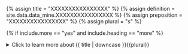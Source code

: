 <!--------------------------------------------- TITLE AND DEFINITION starts -->

{% assign title = "XXXXXXXXXXXXXXXX" %}
{% assign definition = site.data.data_mine.XXXXXXXXXXXXXXXX %}
{% assign preposition = "XXXXXXXXXXXXXXXX" %}
{% assign plural = "s" %}

<!--------------------------------------------- TITLE AND DEFINITION ends -->

{% if include.more == "yes" and include.heading == "more" %}
<details class='detailsCollapsible'><summary class='nobr'>Click to learn more about {{ title | downcase }}{{plural}}
</summary>
{% endif %}

{% if include.heading != "" and include.heading != "more" %}
{{include.heading}} {{title}}
{% endif %}

{% if include.icon != "no" %} 

{% if include.table == "yes" and include.icon != "no" %}
<table class='definitionTable'><tr><td>
{% endif %}

<img src='images/icons/nodes/png{{include.icon}}/{{ title | downcase | replace: " ", "-" }}.png' />

{% if include.table == "yes" and include.icon != "no" %}
</td><td>
{% endif %}

{% endif %}

{% if include.definition == "bold" %}
<strong>{{ definition }}</strong>
{% else %}
{% if include.definition != "no" %}
{{ definition }}
{% endif %}
{% endif %}

{% if include.table == "yes" and include.icon != "no" %}
</td></tr></table>
{% endif %}

{% if include.more == "yes" and include.content == "more" and include.heading != "more" %}
<details class='detailsCollapsible'><summary class='nobr'>Click to learn more about {{ title | downcase }}{{plural}}
</summary>
{% endif %}

{% if include.content != "no" %}

<!--------------------------------------------- CONTENT starts -->The foremost requirement for images is that they are in the ```png``` format, 24 bits, with transparency, a low case extension, and are square.If you envision contributing your indicator so that the community may use it, then please follow the guidelines in the [contribute icons](contributing-icons.html#technical-requirements) page, in particular, the Technical Requirements.Images must the stored in the following path: ```\BackendServers\WebServer\Images\Icons\style-01```{% include note.html content="See the configuration for further details." %}<!--------------------------------------------- CONTENT ends -->

{% endif %}

{% if include.more == "yes" and include.content != "more" and include.heading != "more" %}
<details class='detailsCollapsible'><summary class='nobr'>Click to learn more about {{ title | downcase }}{{plural}}
</summary>
{% endif %}

{% if include.adding != "" %}

{{include.adding}} Adding {{preposition}} {{title}} Node

<!--------------------------------------------- ADDING starts -->To add the {{ title | downcase }} node, select *Add {{ title }}* on the parent node menu.  <!--------------------------------------------- ADDING ends -->

{% endif %}

{% if include.configuring != "" %}

{{include.configuring}} Configuring the {{title}}

<!--------------------------------------------- CONFIGURING starts -->Select *Configure* on the menu to access the configuration.```json{    "codeName": "imagename",    "size": 15}```* ```codeName``` is the name of the image, without the ```.png``` extension.* ```size``` is the size at which the image shall be rendered, in pixels. <!--------------------------------------------- CONFIGURING ends -->

{% endif %}

{% if include.starting != "" %}

{{include.starting}} Starting {{preposition}} {{title}}

<!--------------------------------------------- STARTING starts -->XXXXXXXXXXXXXXXXXXXXXXXXXXXXXXXXXXXXXXXXXXXXXXXXXXXXXX<!--------------------------------------------- STARTING ends -->

{% endif %}

{% if include.more == "yes" %}
</details>
{% endif %}